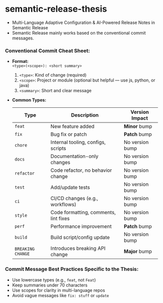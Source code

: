 # semantic-release-thesis

- Multi-Language Adaptive Configuration & AI-Powered Release Notes in Semantic Release  
- Semantic Release mainly works based on the conventional commit messages.  

### Conventional Commit Cheat Sheet:
- **Format:**  
    `<type>(<scope>): <short summary>`  

    1. `<type>`: Kind of change (required)  
    2. `<scope>`: Project or module (optional but helpful — use js, python, or java)  
    3. `<summary>`: Short and clear message  

- **Common Types:**  

    | Type              | Description                           | Version Impact  |
    | ----------------- | ------------------------------------- | --------------- |
    | `feat`            | New feature added                     | **Minor** bump  |
    | `fix`             | Bug fix or patch                      | **Patch** bump  |
    | `chore`           | Internal tooling, configs, scripts    | No version bump |
    | `docs`            | Documentation-only changes            | No version bump |
    | `refactor`        | Code refactor, no behavior change     | No version bump |
    | `test`            | Add/update tests                      | No version bump |
    | `ci`              | CI/CD changes (e.g., workflows)       | No version bump |
    | `style`           | Code formatting, comments, lint fixes | No version bump |
    | `perf`            | Performance improvement               | **Patch** bump  |
    | `build`           | Build script/config update            | No version bump |
    | `BREAKING CHANGE` | Introduces breaking API change        | **Major** bump  |  

### Commit Message Best Practices Specific to the Thesis:
- Use lowercase types (e.g., `feat`, not `Feat`)  
- Keep summaries under 70 characters  
- Use scopes for clarity in multi-language repos  
- Avoid vague messages like `fix: stuff` or `update`  
